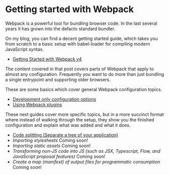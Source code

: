 # Getting started with Webpack

Webpack is a powerful tool for bundling browser code. In the last several years it has grown into the defacto standard bundler.

On my blog, you can find a decent getting started guide, which takes you from scratch to a basic setup with babel-loader for compiling modern JavaScript syntax.

- [Getting Started with Webpack v4](https://samsch.org/2018/09/02/how-to-setup-webpack-v4)

The content covered in that post covers parts of Webpack that apply to almost any configuration. Frequently you want to do more than just bundling a single entrypoint and supporting older browsers.

These are some basics which cover general Webpack configuration topics.

- [Development only configuration options](/Development%20Only%20Configuration.md)
- [Using Webpack plugins](/Using%20Webpack%20Plugins.md)

These next guides cover more specific topics, but in a more succinct format where instead of walking through the setup, they show you the finished configuration and explain what was added and what it does.

- [Code splitting (Separate a tree of your application)](/Code%20splitting.md)
- *Importing stylesheets* Coming soon!
- *Importing static assets* Coming soon!
- *Transforming non-JS code into JS (such as JSX, Typescript, Flow, and JavaScript proposal features)* Coming soon!
- *Create a map (manifest) of output files for programmatic consumption* Coming soon!
